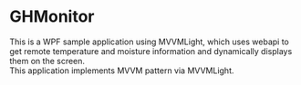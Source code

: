 # GHMonitor
This is a WPF sample application using MVVMLight, which uses webapi to get remote temperature and moisture information and dynamically displays them on the screen.
<br/>
This application implements MVVM pattern via MVVMLight.
